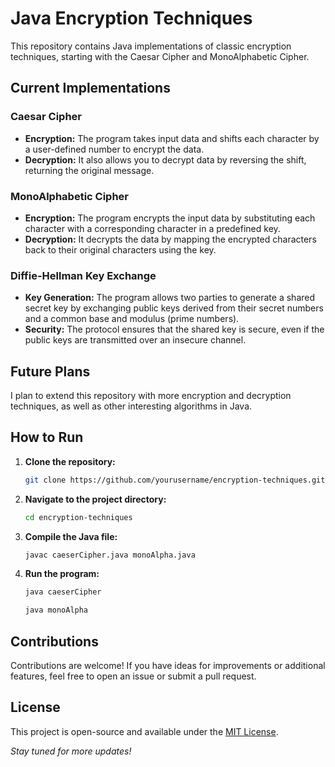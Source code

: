 # Java Encryption Techniques

This repository contains Java implementations of classic encryption techniques, starting with the Caesar Cipher and MonoAlphabetic Cipher.

## Current Implementations

### Caesar Cipher
- **Encryption:** The program takes input data and shifts each character by a user-defined number to encrypt the data.
- **Decryption:** It also allows you to decrypt data by reversing the shift, returning the original message.

### MonoAlphabetic Cipher
- **Encryption:** The program encrypts the input data by substituting each character with a corresponding character in a predefined key.
- **Decryption:** It decrypts the data by mapping the encrypted characters back to their original characters using the key.

### Diffie-Hellman Key Exchange
<ul>
    <li><strong>Key Generation:</strong> The program allows two parties to generate a shared secret key by exchanging public keys derived from their secret numbers and a common base and modulus (prime numbers).</li>
    <li><strong>Security:</strong> The protocol ensures that the shared key is secure, even if the public keys are transmitted over an insecure channel.</li>
</ul>

## Future Plans
I plan to extend this repository with more encryption and decryption techniques, as well as other interesting algorithms in Java.

## How to Run

1. **Clone the repository:**
    ```bash
    git clone https://github.com/yourusername/encryption-techniques.git
    ```
2. **Navigate to the project directory:**
    ```bash
    cd encryption-techniques
    ```
3. **Compile the Java file:**
    ```bash
    javac caeserCipher.java monoAlpha.java
    ```
4. **Run the program:**
    ```bash
    java caeserCipher
    ```
    ```bash
    java monoAlpha
    ```

## Contributions
Contributions are welcome! If you have ideas for improvements or additional features, feel free to open an issue or submit a pull request.

## License
This project is open-source and available under the [MIT License](LICENSE).


*Stay tuned for more updates!*
